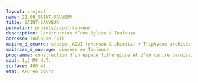 ```yaml
---
layout: project
name: 21.09_SAINT-SAUVEUR
title: SAINT-SAUVEUR
permalink: projets/saint-sauveur
description: Construction d’une église à Toulouse
adresse: Toulouse (31)
maitre_d_oeuvre: studio. AQUI (chanson & chimits) + Triptyque architectes
maitrise_d_ouvrage: diocèse de Toulouse
programme: construction d'un espace lithurgique et d'un centre paroissiale
cout: 1,3 M€ H.T.
surface: 480 m2
etat: APD en cours
---
```

